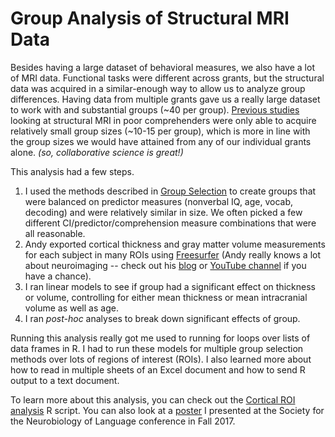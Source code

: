 # Group Analysis of Structural MRI Data

Besides having a large dataset of behavioral measures, we also have a lot of MRI data. Functional tasks were different across grants, but the structural data was acquired in a similar-enough way to allow us to analyze group differences. Having data from multiple grants gave us a really large dataset to work with and substantial groups (~40 per group). [Previous studies](https://link.springer.com/article/10.1007/s11881-015-0114-y) looking at structural MRI in poor comprehenders were only able to acquire relatively small group sizes (~10-15 per group), which is more in line with the group sizes we would have attained from any of our individual grants alone. *(so, collaborative science is great!)*

This analysis had a few steps.  

1. I used the methods described in [Group Selection](./GroupSelection.md) to create groups that were balanced on predictor measures (nonverbal IQ, age, vocab, decoding) and were relatively similar in size. We often picked a few different CI/predictor/comprehension measure combinations that were all reasonable.  
2. Andy exported cortical thickness and gray matter volume measurements for each subject in many ROIs using [Freesurfer](https://surfer.nmr.mgh.harvard.edu/) (Andy really knows a lot about neuroimaging -- check out his [blog](https://www.andysbrainblog.com/) or [YouTube channel](https://www.youtube.com/channel/UCh9KmApDY_z_Zom3x9xrEQw) if you have a chance).
3. I ran linear models to see if group had a significant effect on thickness or volume, controlling for either mean thickness or mean intracranial volume as well as age.
4. I ran *post-hoc* analyses to break down significant effects of group. 

Running this analysis really got me used to running for loops over lists of data frames in R. I had to run these models for multiple group selection methods over lots of regions of interest (ROIs). I also learned more about how to read in multiple sheets of an Excel document and how to send R output to a text document.

To learn more about this analysis, you can check out the [Cortical ROI analysis](./ROI_analysis_cortical.R) R script. You can also look at a [poster](./SNL_2017_Ryherd.pdf) I presented at the Society for the Neurobiology of Language conference in Fall 2017.